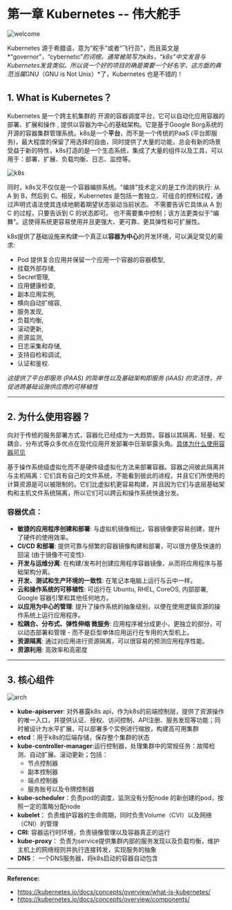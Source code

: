 # 第一章 Kubernetes -- 伟大舵手

![welcome](https://d33wubrfki0l68.cloudfront.net/eb4e41f2cba0cbc8d119f8d0eb2bd6935cb78fc8/ba7d6/images/community/kubernetes-community-final-02.jpg)

Kubernetes 源于希腊语，意为“舵手”或者“飞行员”，而且英文是*“governor”*，*“cybernetic”*的词根。通常被简写为k8s，“k8s”中文发音与Kubernetes发音类似。所以说一个好的项目的确是需要一个好名字，这方面的典范当属*GNU（GNU is Not Unix）*了，Kubernetes 也是不错的！

## 1. What is Kubernetes？

Kubernetes 是一个跨主机集群的 开源的容器调度平台，它可以自动化应用容器的部署、扩展和操作 , 提供以容器为中心的基础架构。它是基于Google Borg系统的开源的容器集群管理系统。k8s是一个**平台**，而不是一个传统的PaaS (平台即服务)，最大程度的保留了用选择的自由，同时提供了大量的功能，总会有新的场景受益于新的特性，k8s打造的是一个生态系统，集成了大量的组件以及工具，可以用于：部署、扩展、负载均衡、日志、监控等。

![k8s](https://d33wubrfki0l68.cloudfront.net/1567471e7c58dc9b7d9c65dcd54e60cbf5870daa/da576/_common-resources/images/flower.png)

同时，k8s又不仅仅是一个容器编排系统。"编排"技术定义的是工作流的执行: 从 A 到 B，然后到 C。相反，Kubernetes 是包括一套独立、可组合的控制过程，通过声明式语法使其连续地朝着期望状态驱动当前状态。 不需要告诉它具体从 A 到 C 的过程，只要告诉到 C 的状态即可。 也不需要集中控制；该方法更类似于"编舞"。这使得系统更容易使用并且更强大、更可靠、更具弹性和可扩展性。

k8s提供了基础设施来构建一个真正以**容器为中心**的开发环境，可以满足常见的需求:

+ Pod 提供复合应用并保留一个应用一个容器的容器模型,
+ 挂载外部存储,
+ Secret管理,
+ 应用健康检查,
+ 副本应用实例,
+ 横向自动扩缩容,
+ 服务发现,
+ 负载均衡,
+ 滚动更新,
+ 资源监测,
+ 日志采集和存储,
+ 支持自检和调试,
+ 认证和鉴权.

*这提供了平台即服务 (PAAS) 的简单性以及基础架构即服务 (IAAS) 的灵活性，并促进跨基础设施供应商的可移植性*

-----

## 2. 为什么使用容器？

向对于传统的服务部署方式，容器化已经成为一大趋势。容器以其隔离、轻量、松耦合、分布式等众多优点在现代应用开发部署中日渐崭露头角。[具体为什么使用容器可见](https://aucouranton.com/2014/06/13/linux-containers-parallels-lxc-openvz-docker-and-more/) 

基于操作系统级虚拟化而不是硬件级虚拟化方法来部署容器。容器之间彼此隔离并与主机隔离：它们具有自己的文件系统，不能看到彼此的进程，并且它们所使用的计算资源是可以被限制的。它们比虚拟机更容易构建，并且因为它们与底层基础架构和主机文件系统隔离，所以它们可以跨云和操作系统快速分发。

### 容器优点：

+ **敏捷的应用程序创建和部署**: 与虚拟机镜像相比，容器镜像更容易创建，提升了硬件的使用效率。
+ **CI/CD 和部署**: 提供可靠与频繁的容器镜像构建和部署，可以很方便及快速的回滚 (由于镜像不可变性).
+ **开发与运维分离**: 在构建/发布时创建应用程序容器镜像，从而将应用程序与基础架构分离。
+ **开发、测试和生产环境的一致性**: 在笔记本电脑上运行与云中一样。
+ **云和操作系统的可移植性**: 可运行在 Ubuntu, RHEL, CoreOS, 内部部署, Google 容器引擎和其他任何地方。
+ **以应用为中心的管理**: 提升了操作系统的抽象级别，以便在使用逻辑资源的操作系统上运行应用程序。
+ **松耦合、分布式、弹性伸缩 微服务**: 应用程序被分成更小，更独立的部分，可以动态部署和管理 - 而不是巨型单体应用运行在专用的大型机上。
+ **资源隔离**: 通过对应用进行资源隔离，可以很容易的预测应用程序性能。
+ **资源利用**: 高效率和高密度

-----

## 3. 核心组件

![arch](https://feisky.gitbooks.io/kubernetes/introduction/architecture.png)

+ **kube-apiserver**: 对外暴露k8s api，作为k8s的前端控制层，提供了资源操作的唯一入口，并提供认证、授权、访问控制、API注册、服务发现等功能；同时被设计为水平扩展，可以部署多个实例进行缩放，构建高可用集群
+ **etcd**：用于k8s的后端存储，保存整个集群的状态
+ **kube-controller-manager**:运行控制器，处理集群中的常规任务：故障检测、自动扩展、滚动更新；包括：
  +  节点控制器
  + 副本控制器
  + 端点控制器
  + 服务账号以及令牌控制器
+ **kube-scheduler**：负责pod的调度，监测没有分配node 的新创建的pod，按照一定的策略分配node
+ **kubelet**： 负责维护容器的生命周期，同时负责Volume（CVI）以及网络（CNI）的管理
+ **CRI**: 容器运行时环境，负责镜像管理以及容器真正的运行
+ **kube-proxy**： 负责为service提供集群内部的服务发现以及负载均衡，维护主机上的网络规则并执行连接转发，实现服务的抽象 
+ **DNS**： 一个DNS服务器，将k8s启动的容器自动包含

----

**Reference:**

+ https://kubernetes.io/docs/concepts/overview/what-is-kubernetes/
+ https://kubernetes.io/docs/concepts/overview/components/

